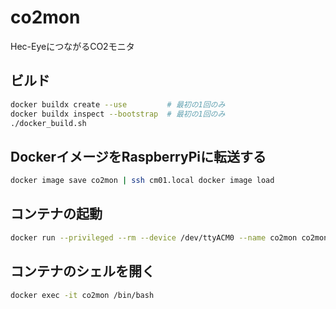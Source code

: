 # co2mon

Hec-EyeにつながるCO2モニタ

## ビルド

```sh
docker buildx create --use         # 最初の1回のみ
docker buildx inspect --bootstrap  # 最初の1回のみ
./docker_build.sh
```

## DockerイメージをRaspberryPiに転送する

```sh
docker image save co2mon | ssh cm01.local docker image load
```

## コンテナの起動

```sh
docker run --privileged --rm --device /dev/ttyACM0 --name co2mon co2mon /sbin/init
```

## コンテナのシェルを開く

```sh
docker exec -it co2mon /bin/bash
```
